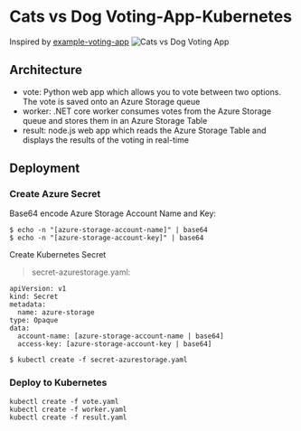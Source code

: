 # Cats vs Dog Voting-App-Kubernetes

Inspired by [example-voting-app](https://github.com/docker/example-voting-app)
![Cats vs Dog Voting App](https://www.aboutstark.com/wp-content/uploads/2018/10/SD-1.jpg)

## Architecture

* vote: Python web app which allows you to vote between two options. The vote is saved onto an Azure Storage queue
* worker: .NET core worker consumes votes from the Azure Storage queue and stores them in an Azure Storage Table
* result: node.js web app which reads the Azure Storage Table and displays the results of the voting in real-time

## Deployment

### Create Azure Secret

Base64 encode Azure Storage Account Name and Key:

```
$ echo -n "[azure-storage-account-name]" | base64
$ echo -n "[azure-storage-account-key]" | base64
```

Create Kubernetes Secret

> secret-azurestorage.yaml:

```
apiVersion: v1
kind: Secret
metadata:
  name: azure-storage
type: Opaque
data:
  account-name: [azure-storage-account-name | base64]
  access-key: [azure-storage-account-key | base64]
```

```
$ kubectl create -f secret-azurestorage.yaml
```

### Deploy to Kubernetes

```
kubectl create -f vote.yaml
kubectl create -f worker.yaml
kubectl create -f result.yaml
```
 

